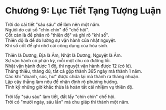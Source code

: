 # Chương 9: Lục Tiết Tạng Tượng Luận

Trời do cái tiết "sáu sáu" để làm nên một năm.  
Người do cái số "chín chín" để "chế hội".  
Cốt cán là để phân rõ "thiên độ" và ghi rõ "khí số".  
Thiên độ là để đo lường sự vận hành của nhật nguyệt.  
Khí số cốt để ghi nhớ cái công dụng của hóa sinh.

Thiên là Dương, Địa là Âm, Nhật là Dương, Nguyệt là Âm.  
Sự vận hành có phận kỷ, mỗi một chu có đường lối.  
Nhật vận hành được 1 độ, thì nguyệt vận hành được 12 (có lẻ).  
Tháng thiếu, tháng đủ, tất cả gộp thành 365 ngày mà thành 1 năm.  
Các khí "doanh, sóc, hư" được chứa lại mà thành ra tháng nhuận.  
Lập cây thẳng làm nêu để nhận định rõ phương hướng.  
Tính kỹ những giờ khắc thừa là hoàn tất cái nhiệm vụ thiên độ.

Trời lấy "sáu sáu" làm tiết, đất lấy "chín chín" chế hội.  
Trời có "mười ngày, sáu lần" mà chu giáp thì thành một năm.
